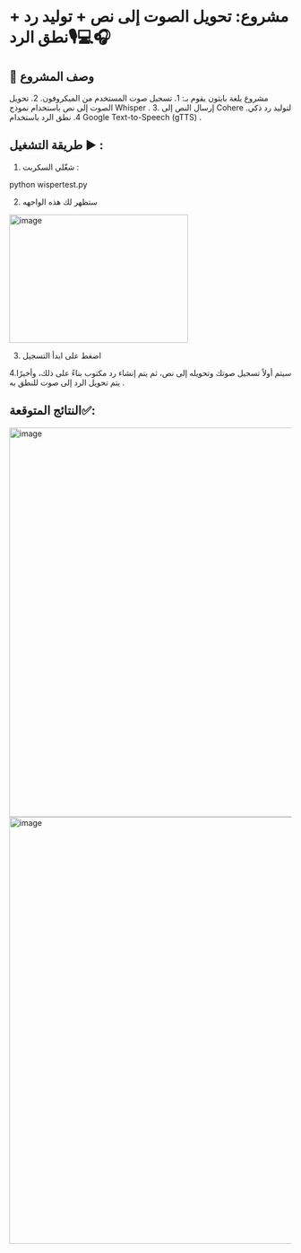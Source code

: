 # مشروع: تحويل الصوت إلى نص + توليد رد + نطق الرد🎙💻🎧
## 📌 وصف المشروع
مشروع بلغة بايثون يقوم بـ:
	1.	تسجيل صوت المستخدم من الميكروفون.
	2.	تحويل الصوت إلى نص باستخدام نموذج Whisper .
	3.	إرسال النص إلى Cohere لتوليد رد ذكي.
	4.	نطق الرد باستخدام Google Text-to-Speech (gTTS) .
 ## طريقة التشغيل ▶️ :
 	
  1.	شغّلي السكربت :
  
  python wispertest.py

  2. ستظهر لك هذه الواجهه 
  <img width="319" height="229" alt="image" src="https://github.com/user-attachments/assets/e8f874e4-3f92-4300-a8f3-1b1594a18359" />

3. اضغط على ابدأ التسجيل

4.سيتم أولاً تسجيل صوتك وتحويله إلى نص، ثم يتم إنشاء رد مكتوب بناءً على ذلك، وأخيرًا يتم تحويل الرد إلى صوت للنطق به .
## النتائج المتوقعة✅:
<img width="829" height="694" alt="image" src="https://github.com/user-attachments/assets/62ef304a-440b-4d0c-bfe4-94c1aa98b619" />
<img width="820" height="761" alt="image" src="https://github.com/user-attachments/assets/4df022d9-d51f-4780-b9a3-6bb31e63cf33" />
